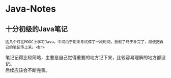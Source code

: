 # Java-Notes
## 十分初级的Java笔记
    这几个月在MOOC上学习Java，中间由于期末考试停了一段时间，放假了终于补完了，顺便把自己的笔记传上来。<br>
笔记记得比较简略，主要是自己觉得重要的地方记下来，比较容易理解的地方都没记。<br>
后续应该会不断完善。
